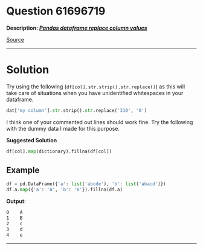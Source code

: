 # Question 61696719

**Description: [_Pandas dataframe replace column values_][#Q]**

[Source][#Q]

[#Q]: https://stackoverflow.com/questions/61696719/pandas-dataframe-replace-column-values

---

# Solution

Try using the following (`df[col].str.strip().str.replace()`) as this will take care of situations when you have unidentified whitespaces in your dataframe.

```python
dat['my column'].str.strip().str.replace('310', '0')
```

I think one of your commented out lines should work fine. Try the following with the dummy data I made for this purpose.

**Suggested Solution**

```python
df[col].map(dictionary).fillna(df[col])
```

## Example

```python
df = pd.DataFrame({'a': list('abcde'), 'b': list('abacd')})
df.a.map({'a': 'A', 'b': 'B'}).fillna(df.a)
```

**Output**:

```bash
0    A
1    B
2    c
3    d
4    e
```

---

